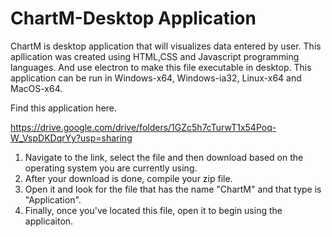 # ChartM-Desktop Application
ChartM is desktop application that will visualizes data entered by user. This apllication was created using HTML,CSS and Javascript programming languages. And use electron to make this file executable in desktop. This application can be run in Windows-x64, Windows-ia32, Linux-x64 and MacOS-x64.

Find this application here.

https://drive.google.com/drive/folders/1GZc5h7cTurwT1x54Poq-W_VspDKDqrYy?usp=sharing

1. Navigate to the link, select the file and then download based on the operating system you are currently using.
2. After your download is done, compile your zip file.
3. Open it and look for the file that has the name "ChartM" and that type is "Application".
4. Finally, once you've located this file, open it to begin using the applicaiton.
